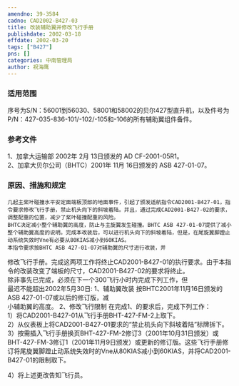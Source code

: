 ```yaml
---
amendno: 39-3584  
cadno: CAD2002-B427-03  
title: 改装辅助翼并修改飞行手册  
publishdate: 2002-03-18  
effdate: 2002-03-20  
tags: ["B427"]  
pns: []  
categories: 中南管理局  
author: 祝海鹰  
---
```

  
### 适用范围  
序号为S/N：56001到56030、58001和58002的贝尔427型直升机，以及件号为P/N：427-035-836-101/-102/-105和-106的所有辅助翼组件备件。  
  
<!--more-->  
### 参考文件  
1、加拿大运输部 2002年 2月 13日颁发的 AD CF-2001-05R1。  
 2、加拿大贝尔公司（BHTC）2001年 11月 16日颁发的 ASB 427-01-07。  
  
### 原因、措施和规定  
    几起主桨叶碰撞水平安定面端板顶部的地面事件，引起了颁发适航指令CAD2001-B427-01，指令要求修改飞行手册，禁止机头向下的斜坡着陆。并且，通过完成CAD2001-B427-02的要求，调整配重的位置，减少了桨叶碰撞配重的风险。  
    BHTC决定减小整个辅助翼的高度，防止与主旋翼发生碰撞。BHTC ASB 427-01-07提供了减小整个辅助翼高度的说明。完成本改装后，可以进行机头向下的斜坡着陆，但是，在尾旋翼脚蹬止动系统失效时Vne有必要从80KIAS减小到60KIAS。  
    本指令要求按BHTC ASB 427-01-07对辅助翼的尺寸进行改装，并  
  
修改飞行手册。完成这两项工作将终止CAD2001-B427-01的执行要求。由于本指令的改装改变了端板的尺寸，CAD2001-B427-02的要求将终止。  
    除非事先已完成，必须在下一个300飞行小时内完成下列工作，但  
最迟不能超出2002年5月30日: 1、辅助翼改装     按BHTC2001年11月16日颁发的ASB 427-01-07或以后的修订版，减  
小辅助翼的高度。 2、修改飞行限制     在完成1、的要求后，完成下列工作：  
1）将CAD2001-B427-01从飞行手册BHT-427-FM-2上取下。  
2）从仪表板上将CAD2001-B427-01要求的“禁止机头向下斜坡着陆”标牌拆下。  
3）按需插入飞行手册换页BHT-427-FM-2修订3（2001年10月31日颁发）或BHT-427-FM-3修订1（2001年11月9日颁发）或更新的修订版。这些飞行手册修订将尾旋翼脚蹬止动系统失效时的Vne从80KIAS减小到60KIAS，并将CAD2001-B427-01的限制取下。  
  
4）将上述更改告知飞行员。  
